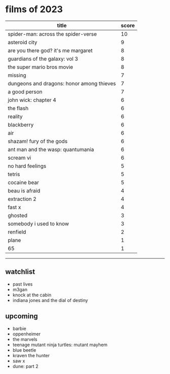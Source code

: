 # films of 2023

|title                                       |score|
|--------------------------------------------|-----|
|spider-man: across the spider-verse         |10   |
|asteroid city                               |9    |
|are you there god? it's me margaret         |8    |
|guardians of the galaxy: vol 3              |8    |
|the super mario bros movie                  |8    |
|missing                                     |7    |
|dungeons and dragons: honor among thieves   |7    |
|a good person                               |7    |
|john wick: chapter 4                        |6    |
|the flash                                   |6    |
|reality                                     |6    |
|blackberry                                  |6    |
|air                                         |6    |
|shazam! fury of the gods                    |6    |
|ant man and the wasp: quantumania           |6    |
|scream vi                                   |6    |
|no hard feelings                            |5    |
|tetris                                      |5    |
|cocaine bear                                |5    |
|beau is afraid                              |4    |
|extraction 2                                |4    |
|fast x                                      |4    |
|ghosted                                     |3    |
|somebody i used to know                     |3    |
|renfield                                    |2    |
|plane                                       |1    |
|65                                          |1    |

---

## watchlist

- past lives
- m3gan
- knock at the cabin
- indiana jones and the dial of destiny

## upcoming

- barbie
- oppenheimer
- the marvels
- teenage mutant ninja turtles: mutant mayhem
- blue beetle
- kraven the hunter
- saw x
- dune: part 2

